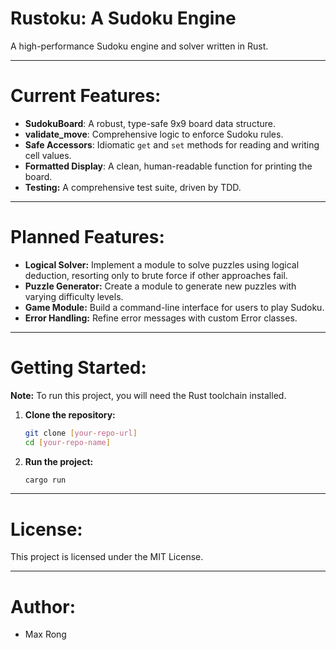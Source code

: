 # Rustoku: A Sudoku Engine
A high-performance Sudoku engine and solver written in Rust.

---
# Current Features:
- **SudokuBoard**: A robust, type-safe 9x9 board data structure.
- **validate_move**: Comprehensive logic to enforce Sudoku rules.
- **Safe Accessors**: Idiomatic `get` and `set` methods for reading and writing cell values.
- **Formatted Display**: A clean, human-readable function for printing the board.
- **Testing:** A comprehensive test suite, driven by TDD.

--- 
# Planned Features: 
- **Logical Solver:** Implement a module to solve puzzles using logical deduction, resorting only to brute force if other approaches fail.
- **Puzzle Generator:** Create a module to generate new puzzles with varying difficulty levels.
- **Game Module:** Build a command-line interface for users to play Sudoku.
- **Error Handling:** Refine error messages with custom Error classes.
---
# Getting Started:
**Note:** To run this project, you will need the Rust toolchain installed.

1.  **Clone the repository:**
    ```sh
    git clone [your-repo-url]
    cd [your-repo-name]
    ```

2.  **Run the project:**
    ```sh
    cargo run
    ```

---
# License:
This project is licensed under the MIT License.

---
# Author:
- Max Rong

